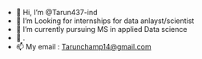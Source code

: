- 👋 Hi, I’m @Tarun437-ind
- 👀 I’m Looking for internships for data anlayst/scientist
- 🌱 I’m currently pursuing MS in applied Data science
- 💞️ .
- 📫 My email : Tarunchamp14@gmail.com

<!---
Tarun437-ind/Tarun437-ind is a ✨ special ✨ repository because its `README.md` (this file) appears on your GitHub profile.
You can click the Preview link to take a look at your changes.
--->
